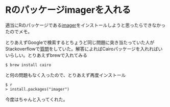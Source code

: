 # Rのパッケージimagerを入れる

適当にRのパッケージである[imager](https://cran.r-project.org/web/packages/imager/index.html)をインストールしようと思ったらできなかったのでメモ。

とりあえずGoogleで検索するとちょうど同じ問題に突き当たっていた人がStackoverflowで[質問](https://stackoverflow.com/questions/23642353/error-message-installing-cairo-package-in-r)をしていた。解答によればCairoパッケージを入れればいいらしい。とりあえずbrewで入れてみる

```
$ brew install cairo
```


と何の問題もなく入ったので、とりあえず再度インストール

```
$ r
> install.packages("imager")
```


今度はちゃんと入ってくれた。
